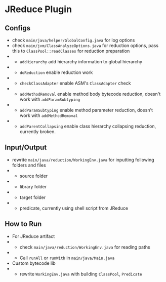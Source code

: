 # JReduce Plugin

## Configs

* check `main/java/helper/GlobalConfig.java` for log options
* check `main/jvm/ClassAnalyzeOptions.java` for reduction options, pass this to `ClassPool::readClasses` for reduction preparation
* - `addHierarchy` add hierarchy information to global hierarchy
* - `doReduction` enable reduction work
* - `checkClassAdapter` enable ASM's `ClassAdapter` check
* - `addMethodRemoval` enable method body bytecode reduction, doesn't work with `addParamSubtyping`
* - `addParamSubtyping` enable method parameter reduction, doesn't work with `addMethodRemoval`
* - `addParentCollapsing` enable class hierarchy collapsing reduction, currently broken.

## Input/Output

* rewrite `main/java/reduction/WorkingEnv.java` for inputting following folders and files
* - source folder
* - library folder
* - target folder
* - predicate, currently using shell script from JReduce

## How to Run

* For JReduce artifact
* - check `main/java/reduction/WorkingEnv.java` for reading paths
* - Call `runAll` or `runWith` in `main/java/Main.java`
* Custom bytecode lib
* - rewrite `WorkingEnv.java` with building `ClassPool`, `Predicate`



